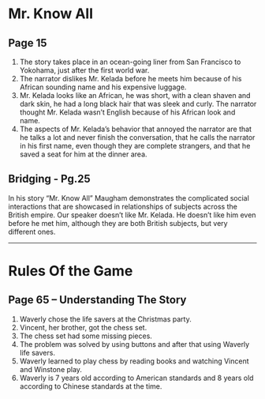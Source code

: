 # Mr. Know All

## Page 15
1. The story takes place in an ocean-going liner from San Francisco to Yokohama, just after the first world war.
2. The narrator dislikes Mr. Kelada before he meets him because of his African sounding name and his expensive luggage.
3. Mr. Kelada looks like an African, he was short, with a clean shaven and dark skin, he had a long black hair that was sleek and curly. The narrator thought Mr. Kelada wasn’t English because of his African look and name.
4. The aspects of Mr. Kelada’s behavior that annoyed the narrator are that he talks a lot and never finish the conversation, that he calls the narrator in his first name, even though they are complete strangers, and that he saved a seat for him at the dinner area.

## Bridging - Pg.25
In his story “Mr. Know All” Maugham demonstrates the complicated social interactions that are showcased in relationships of subjects across the British empire.
Our speaker doesn’t like Mr. Kelada. He doesn’t like him even before he met him, although they are both British subjects, but very different ones.
***

# Rules Of the Game

## Page 65 – Understanding The Story
1. Waverly chose the life savers at the Christmas party.
2. Vincent, her brother, got the chess set.
3. The chess set had some missing pieces.
4. The problem was solved by using buttons and after that using Waverly life savers.
5. Waverly learned to play chess by reading books and watching Vincent and Winstone play.
6. Waverly is 7 years old according to American standards and 8 years old according to Chinese standards at the time.